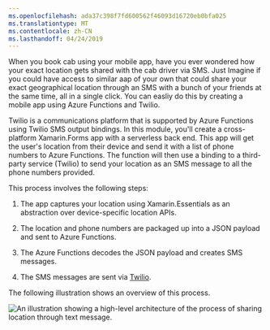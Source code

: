 ```yaml
---
ms.openlocfilehash: ada37c398f7fd600562f46093d16720eb0bfa025
ms.translationtype: MT
ms.contentlocale: zh-CN
ms.lasthandoff: 04/24/2019
---
```


When you book cab using your mobile app, have you ever wondered how your exact location gets shared with the cab driver via SMS. Just Imagine if you could have access to similar aap of your own that could share your exact geographical location through an SMS with a bunch of your friends at the same time, all in a single click. You can easliy do this by creating a mobile app using Azure Functions and Twilio. 

Twilio is a communications platform that is supported by Azure Functions using Twilio SMS output bindings. In this module, you'll create a cross-platform Xamarin.Forms app with a serverless back end. This app will get the user's location from their device and send it with a list of phone numbers to Azure Functions. The function will then use a binding to a third-party service (Twilio) to send your location as an SMS message to all the phone numbers provided.

This process involves the following steps:

1. The app captures your location using Xamarin.Essentials as an abstraction over device-specific location APIs.

1. The location and phone numbers are packaged up into a JSON payload and sent to Azure Functions.

1. The Azure Functions decodes the JSON payload and creates SMS messages.

1. The SMS messages are sent via [Twilio](https://www.twilio.com/?azure-portal=true).

The following illustration shows an overview of this process.

![An illustration showing a high-level architecture of the process of sharing location through text message.](../media/1-architecture.png)
